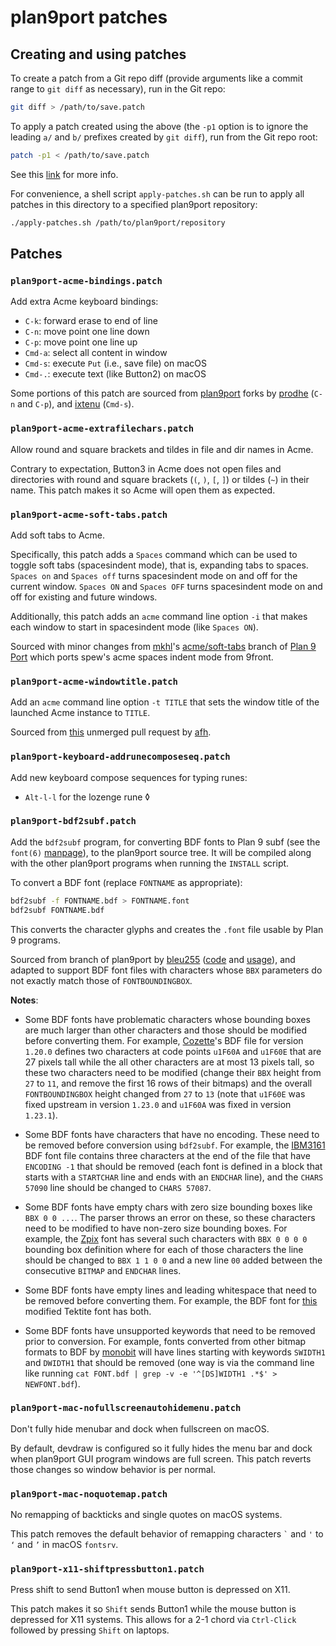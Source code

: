 # plan9port patches

## Creating and using patches

To create a patch from a Git repo diff (provide arguments like a
commit range to `git diff` as necessary), run in the Git repo:

```sh
git diff > /path/to/save.patch
```

To apply a patch created using the above (the `-p1` option is to
ignore the leading `a/` and `b/` prefixes created by `git diff`),
run from the Git repo root:

```sh
patch -p1 < /path/to/save.patch
```

See this
[link](https://stackoverflow.com/questions/4610744/can-i-get-a-patch-compatible-output-from-git-diff)
for more info.

For convenience, a shell script `apply-patches.sh` can be run
to apply all patches in this directory to a specified plan9port
repository:

```sh
./apply-patches.sh /path/to/plan9port/repository
```

## Patches

### `plan9port-acme-bindings.patch`

Add extra Acme keyboard bindings:

- `C-k`: forward erase to end of line
- `C-n`: move point one line down
- `C-p`: move point one line up
- `Cmd-a`: select all content in window
- `Cmd-s`: execute `Put` (i.e., save file) on macOS
- `Cmd-.`: execute text (like Button2) on macOS

Some portions of this patch are sourced from
[plan9port](https://github.com/9fans/plan9port) forks by
[prodhe](https://github.com/prodhe/plan9port) (`C-n` and `C-p`), and
[ixtenu](https://github.com/ixtenu/plan9port) (`Cmd-s`).

### `plan9port-acme-extrafilechars.patch`

Allow round and square brackets and tildes in file and dir names
in Acme.

Contrary to expectation, Button3 in Acme does not open files and
directories with round and square brackets (`(`, `)`, `[`, `]`)
or tildes (`~`) in their name. This patch makes it so Acme will
open them as expected.

### `plan9port-acme-soft-tabs.patch`

Add soft tabs to Acme.

Specifically, this patch adds a `Spaces` command which can be used
to toggle soft tabs (spacesindent mode), that is, expanding tabs
to spaces. `Spaces on` and `Spaces off` turns spacesindent mode
on and off for the current window. `Spaces ON` and `Spaces OFF`
turns spacesindent mode on and off for existing and future windows.

Additionally, this patch adds an `acme` command line option `-i` that
makes each window to start in spacesindent mode (like `Spaces ON`).

Sourced with minor changes from [mkhl](https://github.com/mkhl)'s
[acme/soft-tabs](https://github.com/mkhl/plan9port/tree/acme/soft-tabs)
branch of [Plan 9 Port](https://github.com/9fans/plan9port)
which ports spew's acme spaces indent mode from 9front.

### `plan9port-acme-windowtitle.patch`

Add an `acme` command line option `-t TITLE` that sets the window
title of the launched Acme instance to `TITLE`.

Sourced from [this](https://github.com/9fans/plan9port/pull/51)
unmerged pull request by [afh](https://github.com/afh).

### `plan9port-keyboard-addrunecomposeseq.patch`

Add new keyboard compose sequences for typing runes:

- `Alt-l-l` for the lozenge rune ◊

### `plan9port-bdf2subf.patch`

Add the `bdf2subf` program, for converting
BDF fonts to Plan 9 subf (see the `font(6)`
[manpage](https://plan9.io/magic/man2html/6/font)), to the plan9port
source tree. It will be compiled along with the other plan9port
programs when running the `INSTALL` script.

To convert a BDF font (replace `FONTNAME` as appropriate):

```sh
bdf2subf -f FONTNAME.bdf > FONTNAME.font
bdf2subf FONTNAME.bdf
```

This converts the character glyphs and creates the `.font` file
usable by Plan 9 programs.

Sourced from branch of plan9port by
[bleu255](https://post.lurk.org/@320x200/102532617791988449)
([code](https://git.bleu255.com/plan9port/commit/2b5318c96f51eda9e0d1078c337ca66b852cf597.html)
and [usage](https://git.bleu255.com/plan9port/file/font/terminus/README.html)),
and adapted to support BDF font files with characters whose `BBX`
parameters do not exactly match those of `FONTBOUNDINGBOX`.

**Notes**:

- Some BDF fonts have problematic characters whose bounding
  boxes are much larger than other characters and those
  should be modified before converting them. For example,
  [Cozette](https://github.com/slavfox/Cozette)'s BDF file for
  version `1.20.0` defines two characters at code points `u1F60A` and
  `u1F60E` that are 27 pixels tall while the all other characters are
  at most 13 pixels tall, so these two characters need to be modified
  (change their `BBX`  height from `27` to `11`, and remove the first
  16 rows of their bitmaps) and the overall `FONTBOUNDINGBOX` height
  changed from `27` to `13` (note that `u1F60E` was fixed upstream
  in version `1.23.0` and `u1F60A` was fixed in version `1.23.1`).

- Some BDF fonts have characters that have no encoding. These need
  to be removed before conversion using `bdf2subf`. For example,
  the [IBM3161](https://github.com/wyatt8740/IBM3161-font) BDF font
  file contains three characters at the end of the file that have
  `ENCODING -1` that should be removed (each font is defined in
  a block that starts with a `STARTCHAR` line and ends with an
  `ENDCHAR` line), and the `CHARS 57090` line should be changed to
  `CHARS 57087`.

- Some BDF fonts have empty chars with zero size bounding
  boxes like `BBX 0 0 ...`. The parser throws an error
  on these, so these characters need to be modified to
  have non-zero size bounding boxes. For example, the
  [Zpix](https://github.com/SolidZORO/zpix-pixel-font)
  font has several such characters with `BBX 0 0 0 0` bounding
  box definition where for each of those characters the line
  should be changed to `BBX 1 1 0 0` and a new line `00` added
  between the consecutive `BITMAP` and `ENDCHAR` lines.

- Some BDF fonts have empty lines and leading whitespace that need
  to be removed before converting them.  For example, the BDF font
  for [this](https://www.chiark.greenend.org.uk/~sgtatham/fonts/)
  modified Tektite font has both.

- Some BDF fonts have unsupported keywords that need to be removed
  prior to conversion. For example, fonts converted from other bitmap
  formats to BDF by [monobit](https://github.com/robhagemans/monobit)
  will have lines starting with keywords `SWIDTH1` and `DWIDTH1` that
  should be removed (one way is via the command line like running
  `cat FONT.bdf | grep -v -e '^[DS]WIDTH1 .*$' > NEWFONT.bdf`).

### `plan9port-mac-nofullscreenautohidemenu.patch`

Don't fully hide menubar and dock when fullscreen on macOS.

By default, devdraw is configured so it fully hides the menu bar and
dock when plan9port GUI program windows are full screen. This patch
reverts those changes so window behavior is per normal.

### `plan9port-mac-noquotemap.patch`

No remapping of backticks and single quotes on macOS systems.

This patch removes the default behavior of remapping characters
`` ` `` and `'` to `‘` and `’` in macOS `fontsrv`.

### `plan9port-x11-shiftpressbutton1.patch`

Press shift to send Button1 when mouse button is depressed on X11.

This patch makes it so `Shift` sends Button1 while the mouse button is
depressed for X11 systems. This allows for a 2-1 chord via
`Ctrl-Click` followed by pressing `Shift` on laptops.
